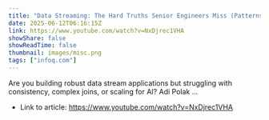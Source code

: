```yaml
---
title: "Data Streaming: The Hard Truths Senior Engineers Miss (Patterns &amp; AI)"
date: 2025-06-12T06:16:15Z
link: https://www.youtube.com/watch?v=NxDjrec1VHA
showShare: false
showReadTime: false
thumbnail: images/misc.png
tags: ["infoq.com"]
---
```

Are you building robust data stream applications but struggling with consistency, complex joins, or scaling for AI? Adi Polak ...

- Link to article: https://www.youtube.com/watch?v=NxDjrec1VHA